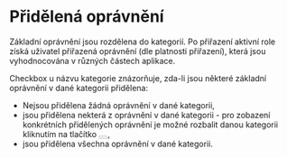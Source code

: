 # Přidělená oprávnění

Základní oprávnění jsou rozdělena do kategorií. Po přiřazení aktivní role získá uživatel přiřazená oprávnění (dle platnosti přiřazení), která jsou vyhodnocována v různých částech aplikace.

Checkbox u názvu kategorie znázorňuje, zda-li jsou některé základní oprávnění v dané kategorii přidělena:

* <span class="fa fa-square-o"></span> Nejsou přidělena žádná oprávnění v dané kategorii,
* <span class="fa fa-minus-square-o"></span> jsou přidělena nekterá z oprávnění v dané kategorii - pro zobazení konkrétních přidělených oprávnění je možné rozbalit danou kategorii kliknutím na tlačítko <button class="btn btn-xs" disabled><span class="fa fa-angle-double-down "></span></button>,
* <span class="fa fa-check-square-o"></span> jsou přidělena všechna oprávnění v dané kategorii.
